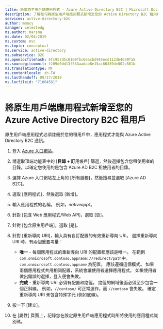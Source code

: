 ```yaml
---
title: 新增原生用戶端應用程式 - Azure Active Directory B2C | Microsoft Docs
description: 了解如何將原生用戶端應用程式新增至您的 Active Directory B2C 租用戶。
services: active-directory-b2c
author: mmacy
manager: celestedg
ms.author: marsma
ms.date: 02/04/2019
ms.custom: mvc
ms.topic: conceptual
ms.service: active-directory
ms.subservice: B2C
ms.openlocfilehash: 6fc953d5c6109fbc6eacbd946ecd112db4639fa5
ms.sourcegitcommit: f209d0dd13f533aadab8e15ac66389de802c581b
ms.translationtype: MT
ms.contentlocale: zh-TW
ms.lasthandoff: 09/17/2019
ms.locfileid: "71064581"
---
```

# <a name="add-a-native-client-application-to-your-azure-active-directory-b2c-tenant"></a>將原生用戶端應用程式新增至您的 Azure Active Directory B2C 租用戶

原生用戶端應用程式必須註冊於您的租用戶中，應用程式才能與 Azure Active Directory B2C 通訊。

1. 登入 [Azure 入口網站](https://portal.azure.com)。
2. 請選取頂端功能表中的 [**目錄 + 訂**用帳戶] 篩選，然後選擇包含您租使用者的目錄，以確定您使用的是包含 Azure AD B2C 租使用者的目錄。
3. 選擇 Azure 入口網站左上角的 [所有服務]，然後搜尋並選取 [Azure AD B2C]。
1. 選取 [應用程式]，然後選取 [新增]。
2. 輸入應用程式的名稱。 例如，*nativeapp1*。
3. 針對 [包含 Web 應用程式/Web API]，選取 [否]。
4. 針對 [包含原生用戶端]，選取 [是]。
5. 針對 [重新導向 URI]，輸入具有自訂配置的有效重新導向 URI。 選擇重新導向 URI 時，有兩個重要考量︰

    - **唯一** - 每個應用程式的重新導向 URI 的配置都應該是唯一。 在範例 `com.onmicrosoft.contoso.appname://redirect/path`中，`com.onmicrosoft.contoso.appname` 為配置。 應該遵循這個模式。 如果兩個應用程式共用相同配置，系統會讓使用者選擇應用程式。 如果使用者做出錯誤的選擇，登入便會失敗。
    - **完成** - 重新導向 URI 必須有配置和路徑。 路徑的網域後面必須至少包含一個正斜線。 例如，`//contoso/` 可正常運作，而 `//contoso` 會失敗。 確定重新導向 URI 未包含特殊字元 (例如底線)。

6. 按一下 [建立]。
7. 在 [屬性] 頁面上，記錄您在設定原生用戶端應用程式時所將使用的應用程式識別碼。
